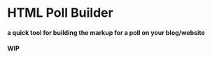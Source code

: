 # HTML Poll Builder

#### a quick tool for building the markup for a poll on your blog/website

#### WIP
